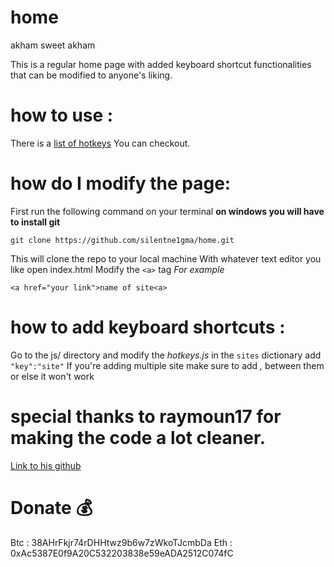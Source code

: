 # home
akham sweet akham


This is a regular home page with added keyboard shortcut functionalities that can be modified to anyone's liking.

# how to use :
There is a [list of hotkeys](https://akham.netlify.app/hotkeys.html)
You can checkout.

# how do I modify the page:

First run the following command on your terminal
 **on windows you will have to install git**

`git clone https://github.com/silentne1gma/home.git`

This will clone the repo to your local machine
With whatever text editor you like open index.html
Modify the `<a>` tag
*For example*

`<a href="your link">name of site<a>`

# how to add keyboard shortcuts :
Go to the js/ directory and modify the *hotkeys.js*
in the `sites` dictionary add `"key":"site"`
If you're adding multiple site make sure to add *,* between them or else it won't work


# special thanks to raymoun17 for making the code a lot cleaner.
[Link to his github](https://github.com/raymoun17)

# Donate :moneybag:

Btc : 38AHrFkjr74rDHHtwz9b6w7zWkoTJcmbDa
Eth : 0xAc5387E0f9A20C532203838e59eADA2512C074fC
